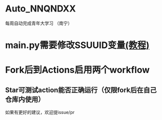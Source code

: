 # Auto_NNQNDXX

每周自动完成青年大学习 （南宁）

# main.py需要修改SSUUID变量[(教程)](http://pan.njzs.cf/Fxxk_9/AutoNNQNDXX/getcookie.mp4?preview)

# Fork后到Actions启用两个workflow

## Star可测试action能否正确运行（仅限fork后在自己仓库内使用）

如果有更好的建议，欢迎提issue/pr

